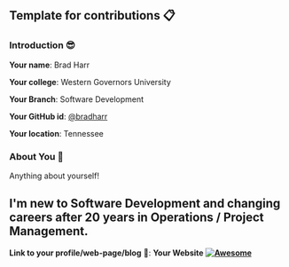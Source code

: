 ## Template for contributions :clipboard:

### Introduction :sunglasses:

**Your name**: Brad Harr

**Your college**: Western Governors University

**Your Branch**: Software Development

**Your GitHub id**: [@bradharr](https://github.com/bradharr)

**Your location**: Tennessee

### About You :boy:

Anything about yourself!

  I'm new to Software Development and changing careers after 20 years in Operations / Project Management.
---

**Link to your profile/web-page/blog** :link:: **Your Website**  **[![Awesome](https://awesome.re/badge.svg)](https://www.bradharr.tech)**
